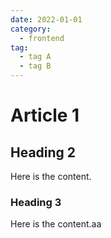 ```yaml
---
date: 2022-01-01
category:
  - frontend
tag:
  - tag A
  - tag B
---
```


# Article 1

## Heading 2

Here is the content.

### Heading 3

Here is the content.aa
